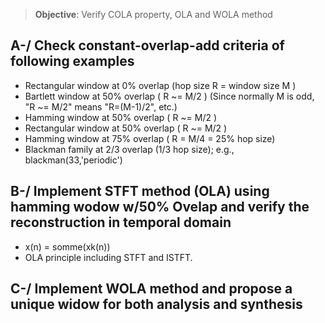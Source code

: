 > **Objective**: Verify COLA property, OLA and WOLA method

## A-/ Check constant-overlap-add criteria of following examples
- Rectangular window at 0% overlap (hop size R = window size M )
- Bartlett window at 50% overlap ( R ~= M/2 ) (Since normally M is odd, "R ~=
M/2" means "R=(M-1)/2", etc.)
- Hamming window at 50% overlap ( R ~= M/2 )
- Rectangular window at 50% overlap ( R ~= M/2 )
- Hamming window at 75% overlap ( R = M/4 = 25% hop size)
- Blackman family at 2/3 overlap (1/3 hop size); e.g.,
blackman(33,'periodic')
## B-/ Implement STFT method (OLA) using hamming wodow w/50% Ovelap and verify the reconstruction in temporal domain
- x(n) = somme(xk(n))
- OLA principle including STFT and ISTFT.
## C-/ Implement WOLA method and propose a unique widow for both analysis and synthesis
